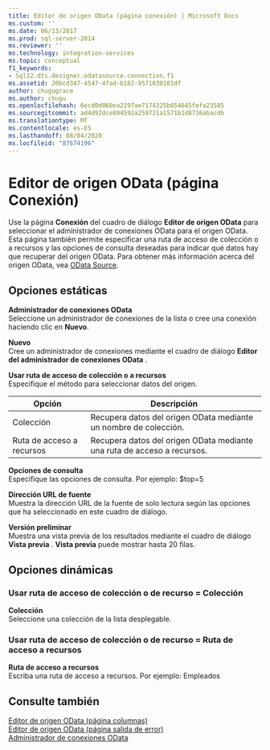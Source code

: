 ```yaml
---
title: Editor de origen OData (página conexión) | Microsoft Docs
ms.custom: ''
ms.date: 06/13/2017
ms.prod: sql-server-2014
ms.reviewer: ''
ms.technology: integration-services
ms.topic: conceptual
f1_keywords:
- Sql12.dts.designer.odatasource.connection.f1
ms.assetid: 20bcd347-4547-4fad-b182-9571030101df
author: chugugrace
ms.author: chugu
ms.openlocfilehash: 6ecd0d060ea2197ae7174325b654645fefa23505
ms.sourcegitcommit: ad4d92dce894592a259721a1571b1d8736abacdb
ms.translationtype: MT
ms.contentlocale: es-ES
ms.lasthandoff: 08/04/2020
ms.locfileid: "87674196"
---
```

# <a name="odata-source-editor-connection-page"></a>Editor de origen OData (página Conexión)
  Use la página **Conexión** del cuadro de diálogo **Editor de origen OData** para seleccionar el administrador de conexiones OData para el origen OData. Esta página también permite especificar una ruta de acceso de colección o a recursos y las opciones de consulta deseadas para indicar qué datos hay que recuperar del origen OData. Para obtener más información acerca del origen OData, vea [OData Source](data-flow/odata-source.md).  
  
## <a name="static-options"></a>Opciones estáticas  
 **Administrador de conexiones OData**  
 Seleccione un administrador de conexiones de la lista o cree una conexión haciendo clic en **Nuevo**.  
  
 **Nuevo**  
 Cree un administrador de conexiones mediante el cuadro de diálogo **Editor del administrador de conexiones OData** .  
  
 **Usar ruta de acceso de colección o a recursos**  
 Especifique el método para seleccionar datos del origen.  
  
|Opción|Descripción|  
|------------|-----------------|  
|Colección|Recupera datos del origen OData mediante un nombre de colección.|  
|Ruta de acceso a recursos|Recupera datos del origen OData mediante una ruta de acceso a recursos.|  
  
 **Opciones de consulta**  
 Especifique las opciones de consulta.  Por ejemplo: $top=5  
  
 **Dirección URL de fuente**  
 Muestra la dirección URL de la fuente de solo lectura según las opciones que ha seleccionado en este cuadro de diálogo.  
  
 **Versión preliminar**  
 Muestra una vista previa de los resultados mediante el cuadro de diálogo **Vista previa** . **Vista previa** puede mostrar hasta 20 filas.  
  
## <a name="dynamic-options"></a>Opciones dinámicas  
  
### <a name="use-collection-or-resource-path--collection"></a>Usar ruta de acceso de colección o de recurso = Colección  
 **Colección**  
 Seleccione una colección de la lista desplegable.  
  
### <a name="use-collection-or-resource-path--resource-path"></a>Usar ruta de acceso de colección o de recurso = Ruta de acceso a recursos  
 **Ruta de acceso a recursos**  
 Escriba una ruta de acceso a recursos. Por ejemplo: Empleados  
  
## <a name="see-also"></a>Consulte también  
 [Editor de origen OData &#40;página columnas&#41;](../../2014/integration-services/odata-source-editor-columns-page.md)   
 [Editor de origen OData &#40;página salida de error&#41;](../../2014/integration-services/odata-source-editor-error-output-page.md)   
 [Administrador de conexiones OData](connection-manager/odata-connection-manager.md)  
  
  

